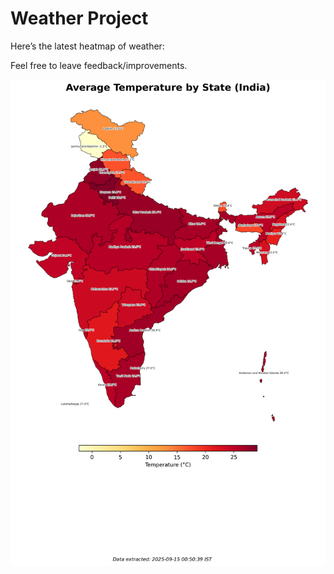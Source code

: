 # Weather Project

Here’s the latest heatmap of weather:

Feel free to leave feedback/improvements.

![India Heatmap](docs/assets/india_heatmap.png?v=C71589)
